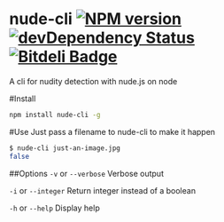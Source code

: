 nude-cli [![NPM version](https://badge.fury.io/js/nude-cli.png)](http://badge.fury.io/js/nude-cli) [![devDependency Status](https://david-dm.org/victorhaggqvist/node-nude-cli.png)](https://david-dm.org/victorhaggqvist/node-nude-cli#info=dependencies) [![Bitdeli Badge](https://d2weczhvl823v0.cloudfront.net/victorhaggqvist/node-nude-cli/trend.png)](https://bitdeli.com/free "Bitdeli Badge")
========
A cli for nudity detection with nude.js on node

#Install
```sh
npm install nude-cli -g
```

#Use
Just pass a filename to nude-cli to make it happen
```sh
$ nude-cli just-an-image.jpg
false
```

##Options
`-v` or `--verbose` Verbose output

`-i` or `--integer` Return integer instead of a boolean

`-h` or `--help` Display help
